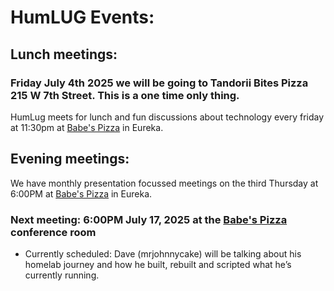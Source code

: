 # HumLUG Events:

## Lunch meetings:
### Friday July 4th 2025 we will be going to Tandorii Bites Pizza 215 W 7th Street. This is a one time only thing.  
HumLug meets for lunch and fun discussions about technology every friday at 11:30pm at [Babe's Pizza](https://goo.gl/maps/bChPaDrPDU42) in Eureka. 

## Evening meetings:
We have monthly presentation focussed meetings on the third Thursday at 6:00PM at [Babe's Pizza](https://goo.gl/maps/bChPaDrPDU42) in Eureka. 
### Next meeting: 6:00PM July 17, 2025 at the [Babe's Pizza](https://goo.gl/maps/bChPaDrPDU42) conference room


- Currently scheduled: Dave (mrjohnnycake) will be talking about his homelab journey and how he built, rebuilt and scripted what he’s currently running.

